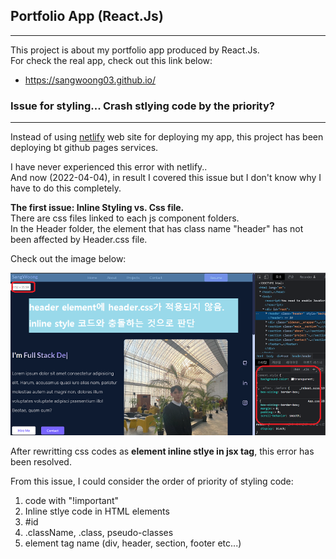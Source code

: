 ## Portfolio App (React.Js)

---

This project is about my portfolio app produced by React.Js.  
For check the real app, check out this link below:

- https://sangwoong03.github.io/

### Issue for styling... Crash stlying code by the priority?

---

Instead of using [netlify](https://netlify.com) web site for deploying my app, this project has been deploying bt github pages services.

I have never experienced this error with netlify..  
And now (2022-04-04), in result I covered this issue but I don't know why I have to do this completely.

**The first issue: Inline Styling vs. Css file.**  
There are css files linked to each js component folders.  
In the Header folder, the element that has class name "header" has not been affected by Header.css file.

Check out the image below:

![Issue_#1](./issue_%231_header.png)

After rewritting css codes as **element inline stlye in jsx tag**, this error has been resolved.

From this issue, I could consider the order of priority of styling code:

1. code with "!important"
2. Inline stlye code in HTML elements
3. #id
4. .className, .class, pseudo-classes
5. element tag name (div, header, section, footer etc...)
